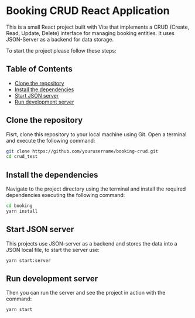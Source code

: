 # Booking CRUD React Application

This is a small React project built with Vite that implements a CRUD (Create, Read, Update, Delete) interface for managing booking entities. It uses JSON-Server as a backend for data storage.

To start the project please follow these steps:

## Table of Contents

- [Clone the repository](#clone-the-repository)
- [Install the dependencies](#install-the-dependencies)
- [Start JSON server](#start-json-server)
- [Run development server](#run-development-server)

## Clone the repository

Fisrt, clone this repository to your local machine using Git. Open a terminal and execute the following command:

```bash
git clone https://github.com/yourusername/booking-crud.git
cd crud_test
```

## Install the dependencies

Navigate to the project directory using the terminal and install the required dependencies executing the following command:

```bash
cd booking
yarn install
```

## Start JSON server

This projects use JSON-server as a backend and stores the data into a JSON local file, to start the server use:

```bash
yarn start:server
```

## Run development server

Then you can run the server and see the project in action with the command:

```bash
yarn start
```
